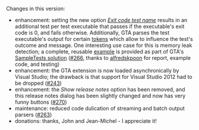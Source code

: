 Changes in this version:
* enhancement: setting the new option [*Exit code test name*](https://github.com/csoltenborn/GoogleTestAdapter#evaluating_exit_code) results in an additional test per test executable that passes if the executable's exit code is 0, and fails otherwise. Additionally, GTA parses the test executable's output for certain [tokens](https://github.com/csoltenborn/GoogleTestAdapter#evaluating_exit_code_tokens) which allow to influence the test's outcome and message. One interesting use case for this is memory leak detection; a complete, reusable [example](https://github.com/csoltenborn/GoogleTestAdapter#evaluating_exit_code_leak_example) is provided as part of GTA's [SampleTests solution](https://github.com/csoltenborn/GoogleTestAdapter/tree/master/SampleTests) ([#266](https://github.com/csoltenborn/GoogleTestAdapter/issues/266), thanks to [alfredskpoon](https://github.com/alfredskpoon) for report, example code, and testing)
* enhancement: the GTA extension is now loaded asynchronically by Visual Studio; the drawback is that support for Visual Studio 2012 had to be dropped ([#243](https://github.com/csoltenborn/GoogleTestAdapter/issues/243))
* enhancement: the *Show release notes* option has been removed, and this release notes dialog has been slightly changed and now has very funny buttons ([#270](https://github.com/csoltenborn/GoogleTestAdapter/issues/270))
* maintenance: reduced code dulication of streaming and batch output parsers ([#263](https://github.com/csoltenborn/GoogleTestAdapter/issues/263))
* donations: thanks, John and Jean-Michel - I appreciate it!
